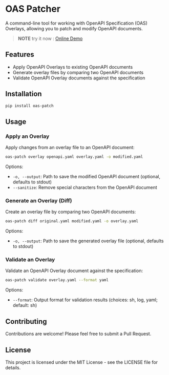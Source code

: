 # OAS Patcher

A command-line tool for working with OpenAPI Specification (OAS) Overlays, allowing you to patch and modify OpenAPI documents.

> **NOTE**  try it now :   [Online Demo](http://test-453444549.us-west-2.elb.amazonaws.com:8081/)



## Features

- Apply OpenAPI Overlays to existing OpenAPI documents
- Generate overlay files by comparing two OpenAPI documents
- Validate OpenAPI Overlay documents against the specification

## Installation

```bash
pip install oas-patch
```

## Usage

### Apply an Overlay

Apply changes from an overlay file to an OpenAPI document:

```bash
oas-patch overlay openapi.yaml overlay.yaml -o modified.yaml
```

Options:
- `-o, --output`: Path to save the modified OpenAPI document (optional, defaults to stdout)
- `--sanitize`: Remove special characters from the OpenAPI document

### Generate an Overlay (Diff)

Create an overlay file by comparing two OpenAPI documents:

```bash
oas-patch diff original.yaml modified.yaml -o overlay.yaml
```

Options:
- `-o, --output`: Path to save the generated overlay file (optional, defaults to stdout)

### Validate an Overlay

Validate an OpenAPI Overlay document against the specification:

```bash
oas-patch validate overlay.yaml --format yaml
```

Options:
- `--format`: Output format for validation results (choices: sh, log, yaml; default: sh)

## Contributing

Contributions are welcome! Please feel free to submit a Pull Request.

## License

This project is licensed under the MIT License - see the LICENSE file for details.